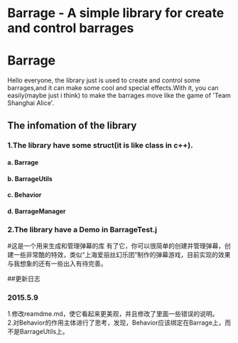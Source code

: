 # Barrage   - A simple library for create and control barrages
Barrage
======

Hello everyone, the library just is used to create and control some barrages,and it can make some 
cool and special effects.With it, you can easily(maybe just i think) to make the barrages move like
the game of 'Team Shanghai Alice'.

The infomation of the library
----

### 1.The library have some struct(it is like class in c++).
####           a. Barrage
####           b. BarrageUtils
####           c. Behavior
####           d. BarrageManager
        
### 2.The library have a Demo in BarrageTest.j


#这是一个用来生成和管理弹幕的库
有了它，你可以很简单的创建并管理弹幕，创建一些非常酷的特效，类似“上海爱丽丝幻乐团”制作的弹幕游戏，目前实现的效果与我想象的还有一些出入有待完善。

##更新日志

### 2015.5.9
1.修改reamdme.md，使它看起来更美观，并且修改了里面一些错误的说明。 <br> 
2.对Behavior的作用主体进行了思考，发现，Behavior应该绑定在Barrage上，而不是BarrageUtils上。




